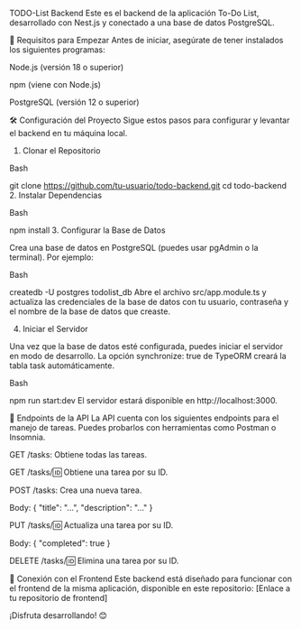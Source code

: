 TODO-List Backend
Este es el backend de la aplicación To-Do List, desarrollado con Nest.js y conectado a una base de datos PostgreSQL.

🚀 Requisitos para Empezar
Antes de iniciar, asegúrate de tener instalados los siguientes programas:

Node.js (versión 18 o superior)

npm (viene con Node.js)

PostgreSQL (versión 12 o superior)

🛠️ Configuración del Proyecto
Sigue estos pasos para configurar y levantar el backend en tu máquina local.

1. Clonar el Repositorio

Bash

git clone https://github.com/tu-usuario/todo-backend.git
cd todo-backend
2. Instalar Dependencias

Bash

npm install
3. Configurar la Base de Datos

Crea una base de datos en PostgreSQL (puedes usar pgAdmin o la terminal). Por ejemplo:

Bash

createdb -U postgres todolist_db
Abre el archivo src/app.module.ts y actualiza las credenciales de la base de datos con tu usuario, contraseña y el nombre de la base de datos que creaste.

4. Iniciar el Servidor

Una vez que la base de datos esté configurada, puedes iniciar el servidor en modo de desarrollo. La opción synchronize: true de TypeORM creará la tabla task automáticamente.

Bash

npm run start:dev
El servidor estará disponible en http://localhost:3000.

📍 Endpoints de la API
La API cuenta con los siguientes endpoints para el manejo de tareas. Puedes probarlos con herramientas como Postman o Insomnia.

GET /tasks: Obtiene todas las tareas.

GET /tasks/:id: Obtiene una tarea por su ID.

POST /tasks: Crea una nueva tarea.

Body: { "title": "...", "description": "..." }

PUT /tasks/:id: Actualiza una tarea por su ID.

Body: { "completed": true }

DELETE /tasks/:id: Elimina una tarea por su ID.

🤝 Conexión con el Frontend
Este backend está diseñado para funcionar con el frontend de la misma aplicación, disponible en este repositorio:
[Enlace a tu repositorio de frontend]

¡Disfruta desarrollando! 😊
